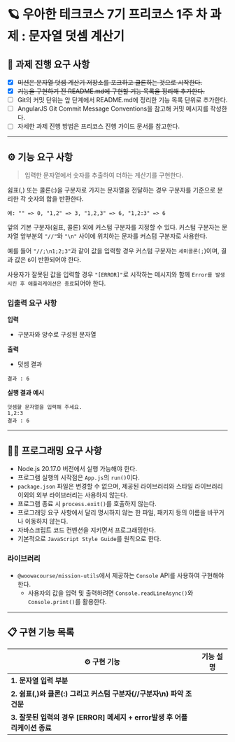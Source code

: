 # 🪐 우아한 테크코스 7기 프리코스 1주 차 과제 : 문자열 덧셈 계산기
## 🚨 과제 진행 요구 사항
- [x] ~~미션은 문자열 덧셈 계산기 저장소를 포크하고 클론하는 것으로 시작한다.~~
- [x] ~~기능을 구현하기 전 README.md에 구현할 기능 목록을 정리해 추가한다.~~
- [ ] Git의 커밋 단위는 앞 단계에서 README.md에 정리한 기능 목록 단위로 추가한다.
- [ ] AngularJS Git Commit Message Conventions을 참고해 커밋 메시지를 작성한다.
- [ ] 자세한 과제 진행 방법은 프리코스 진행 가이드 문서를 참고한다. 
------------------------------------
## ⚙️ 기능 요구 사항
> 입력한 문자열에서 숫자를 추출하여 더하는 계산기를 구현한다.

쉼표(,) 또는 콜론(:)을 구분자로 가지는 문자열을 전달하는 경우 구분자를 기준으로 분리한 각 숫자의 합을 반환한다.

`예: "" => 0, "1,2" => 3, "1,2,3" => 6, "1,2:3" => 6`

앞의 기본 구분자(쉼표, 콜론) 외에 커스텀 구분자를 지정할 수 있다. 커스텀 구분자는 문자열 앞부분의 `"//"`와 `"\n"` 사이에 위치하는 문자를 커스텀 구분자로 사용한다.

예를 들어 `"//;\n1;2;3"`과 같이 값을 입력할 경우 커스텀 구분자는 `세미콜론(;`)이며, 결과 값은 `6`이 반환되어야 한다.

사용자가 잘못된 값을 입력할 경우 `"[ERROR]"`로 시작하는 메시지와 함께 `Error를 발생시킨 후 애플리케이션은 종료`되어야 한다.

### 입출력 요구 사항
**입력**
- 구분자와 양수로 구성된 문자열

**출력**
- 덧셈 결과
```
결과 : 6
```

**실행 결과 예시**
```
덧셈할 문자열을 입력해 주세요.
1,2:3
결과 : 6
```
------------------------------------
## 👩‍💻 프로그래밍 요구 사항
- Node.js 20.17.0 버전에서 실행 가능해야 한다.
- 프로그램 실행의 시작점은 `App.js`의 `run()`이다.
- `package.json` 파일은 변경할 수 없으며, 제공된 라이브러리와 스타일 라이브러리 이외의 외부 라이브러리는 사용하지 않는다.
- 프로그램 종료 시 `process.exit()`를 호출하지 않는다.
- 프로그래밍 요구 사항에서 달리 명시하지 않는 한 파일, 패키지 등의 이름을 바꾸거나 이동하지 않는다.
- 자바스크립트 코드 컨벤션을 지키면서 프로그래밍한다.
- 기본적으로 `JavaScript Style Guide`를 원칙으로 한다.
### 라이브러리
- `@woowacourse/mission-utils`에서 제공하는 `Console` API를 사용하여 구현해야 한다.
  - 사용자의 값을 입력 및 출력하려면 `Console.readLineAsync()`와 `Console.print()`를 활용한다.
------------------------------------
## 📋 구현 기능 목록
| ⚙️ 구현 기능 | 기능 설명 |
|-|-|
|**1. 문자열 입력 부분** ||
|**2. 쉼표(,)와 클론(:) 그리고 커스텀 구분자(//구분자\n) 파악 조건문** ||
|**3. 잘못된 입력의 경우 [ERROR] 메세지 + error발생 후 어플리케이션 종료** ||
